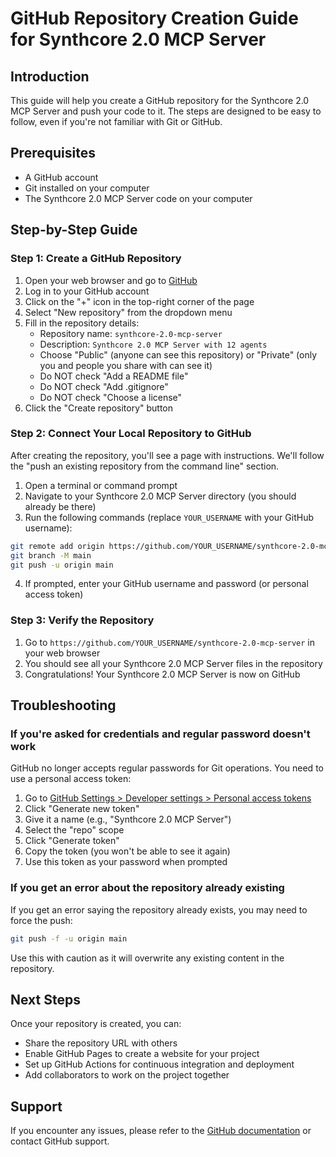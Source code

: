 # GitHub Repository Creation Guide for Synthcore 2.0 MCP Server

## Introduction

This guide will help you create a GitHub repository for the Synthcore 2.0 MCP Server and push your code to it. The steps are designed to be easy to follow, even if you're not familiar with Git or GitHub.

## Prerequisites

- A GitHub account
- Git installed on your computer
- The Synthcore 2.0 MCP Server code on your computer

## Step-by-Step Guide

### Step 1: Create a GitHub Repository

1. Open your web browser and go to [GitHub](https://github.com)
2. Log in to your GitHub account
3. Click on the "+" icon in the top-right corner of the page
4. Select "New repository" from the dropdown menu
5. Fill in the repository details:
   - Repository name: `synthcore-2.0-mcp-server`
   - Description: `Synthcore 2.0 MCP Server with 12 agents`
   - Choose "Public" (anyone can see this repository) or "Private" (only you and people you share with can see it)
   - Do NOT check "Add a README file"
   - Do NOT check "Add .gitignore"
   - Do NOT check "Choose a license"
6. Click the "Create repository" button

### Step 2: Connect Your Local Repository to GitHub

After creating the repository, you'll see a page with instructions. We'll follow the "push an existing repository from the command line" section.

1. Open a terminal or command prompt
2. Navigate to your Synthcore 2.0 MCP Server directory (you should already be there)
3. Run the following commands (replace `YOUR_USERNAME` with your GitHub username):

```bash
git remote add origin https://github.com/YOUR_USERNAME/synthcore-2.0-mcp-server.git
git branch -M main
git push -u origin main
```

4. If prompted, enter your GitHub username and password (or personal access token)

### Step 3: Verify the Repository

1. Go to `https://github.com/YOUR_USERNAME/synthcore-2.0-mcp-server` in your web browser
2. You should see all your Synthcore 2.0 MCP Server files in the repository
3. Congratulations! Your Synthcore 2.0 MCP Server is now on GitHub

## Troubleshooting

### If you're asked for credentials and regular password doesn't work

GitHub no longer accepts regular passwords for Git operations. You need to use a personal access token:

1. Go to [GitHub Settings > Developer settings > Personal access tokens](https://github.com/settings/tokens)
2. Click "Generate new token"
3. Give it a name (e.g., "Synthcore 2.0 MCP Server")
4. Select the "repo" scope
5. Click "Generate token"
6. Copy the token (you won't be able to see it again)
7. Use this token as your password when prompted

### If you get an error about the repository already existing

If you get an error saying the repository already exists, you may need to force the push:

```bash
git push -f -u origin main
```

Use this with caution as it will overwrite any existing content in the repository.

## Next Steps

Once your repository is created, you can:

- Share the repository URL with others
- Enable GitHub Pages to create a website for your project
- Set up GitHub Actions for continuous integration and deployment
- Add collaborators to work on the project together

## Support

If you encounter any issues, please refer to the [GitHub documentation](https://docs.github.com) or contact GitHub support.
